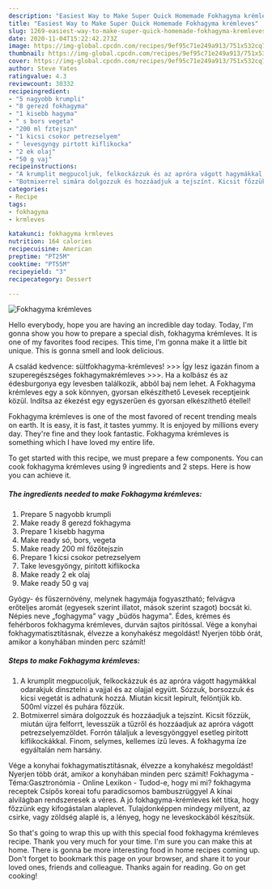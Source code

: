```yaml
---
description: "Easiest Way to Make Super Quick Homemade Fokhagyma krémleves"
title: "Easiest Way to Make Super Quick Homemade Fokhagyma krémleves"
slug: 1269-easiest-way-to-make-super-quick-homemade-fokhagyma-kremleves
date: 2020-11-04T15:22:42.273Z
image: https://img-global.cpcdn.com/recipes/9ef95c71e249a913/751x532cq70/fokhagyma-kremleves-recept-foto.jpg
thumbnail: https://img-global.cpcdn.com/recipes/9ef95c71e249a913/751x532cq70/fokhagyma-kremleves-recept-foto.jpg
cover: https://img-global.cpcdn.com/recipes/9ef95c71e249a913/751x532cq70/fokhagyma-kremleves-recept-foto.jpg
author: Steve Yates
ratingvalue: 4.3
reviewcount: 30332
recipeingredient:
- "5 nagyobb krumpli"
- "8 gerezd fokhagyma"
- "1 kisebb hagyma"
- " s bors vegeta"
- "200 ml fztejszn"
- "1 kicsi csokor petrezselyem"
- " levesgyngy pirtott kiflikocka"
- "2 ek olaj"
- "50 g vaj"
recipeinstructions:
- "A krumplit megpucoljuk, felkockázzuk és az apróra vágott hagymákkal odarakjuk dinsztelni a vajjal és az olajjal együtt. Sózzuk, borsozzuk és kicsi vegetát is adhatunk hozzá. Miután kicsit lepirult, felöntjük kb. 500ml vízzel és puhára főzzük."
- "Botmixerrel simára dolgozzuk és hozzáadjuk a tejszínt. Kicsit főzzük, miután újra felforrt, levesszük a tűzről és hozzáadjuk az apróra vágott petrezselyemzöldet. Forrón tálaljuk a levesgyönggyel esetleg pirított kiflikockákkal. Finom, selymes, kellemes ízű leves. A fokhagyma íze egyáltalán nem harsány."
categories:
- Recipe
tags:
- fokhagyma
- krmleves

katakunci: fokhagyma krmleves 
nutrition: 164 calories
recipecuisine: American
preptime: "PT25M"
cooktime: "PT55M"
recipeyield: "3"
recipecategory: Dessert

---
```



![Fokhagyma krémleves](https://img-global.cpcdn.com/recipes/9ef95c71e249a913/751x532cq70/fokhagyma-kremleves-recept-foto.jpg)

Hello everybody, hope you are having an incredible day today. Today, I'm gonna show you how to prepare a special dish, fokhagyma krémleves. It is one of my favorites food recipes. This time, I'm gonna make it a little bit unique. This is gonna smell and look delicious.

A család kedvence: sültfokhagyma-krémleves! &gt;&gt;&gt; Így lesz igazán finom a szuperegészséges fokhagymakrémleves &gt;&gt;&gt;. Ha a kolbász és az édesburgonya egy levesben találkozik, abból baj nem lehet. A Fokhagyma krémleves egy a sok könnyen, gyorsan elkészíthető Levesek receptjeink közül. Indítsa az ékezést egy egyszerűen és gyorsan elkészíthető étellel!

Fokhagyma krémleves is one of the most favored of recent trending meals on earth. It is easy, it is fast, it tastes yummy. It is enjoyed by millions every day. They're fine and they look fantastic. Fokhagyma krémleves is something which I have loved my entire life.


To get started with this recipe, we must prepare a few components. You can cook fokhagyma krémleves using 9 ingredients and 2 steps. Here is how you can achieve it.

<!--inarticleads1-->

##### The ingredients needed to make Fokhagyma krémleves:

1. Prepare 5 nagyobb krumpli
1. Make ready 8 gerezd fokhagyma
1. Prepare 1 kisebb hagyma
1. Make ready  só, bors, vegeta
1. Make ready 200 ml főzőtejszín
1. Prepare 1 kicsi csokor petrezselyem
1. Take  levesgyöngy, pirított kiflikocka
1. Make ready 2 ek olaj
1. Make ready 50 g vaj


Gyógy- és fűszernövény, melynek hagymája fogyasztható; felvágva erőteljes aromát (egyesek szerint illatot, mások szerint szagot) bocsát ki. Népies neve „foghagyma&#34; vagy „büdös hagyma&#34;. Édes, krémes és fehérboros fokhagyma krémleves, durván sajtos pirítóssal. Vége a konyhai fokhagymatisztításnak, élvezze a konyhakész megoldást! Nyerjen több órát, amikor a konyhában minden perc számít! 

<!--inarticleads2-->

##### Steps to make Fokhagyma krémleves:

1. A krumplit megpucoljuk, felkockázzuk és az apróra vágott hagymákkal odarakjuk dinsztelni a vajjal és az olajjal együtt. Sózzuk, borsozzuk és kicsi vegetát is adhatunk hozzá. Miután kicsit lepirult, felöntjük kb. 500ml vízzel és puhára főzzük.
1. Botmixerrel simára dolgozzuk és hozzáadjuk a tejszínt. Kicsit főzzük, miután újra felforrt, levesszük a tűzről és hozzáadjuk az apróra vágott petrezselyemzöldet. Forrón tálaljuk a levesgyönggyel esetleg pirított kiflikockákkal. Finom, selymes, kellemes ízű leves. A fokhagyma íze egyáltalán nem harsány.


Vége a konyhai fokhagymatisztításnak, élvezze a konyhakész megoldást! Nyerjen több órát, amikor a konyhában minden perc számít! Fokhagyma - Téma:Gasztronómia - Online Lexikon - Tudod-e, hogy mi mi? fokhagyma receptek Csípős koreai tofu paradicsomos bambuszrüggyel A kínai alvilágban rendszeresek a véres. A jó fokhagyma-krémleves két titka, hogy főzzünk egy kifogástalan alaplevet. Tulajdonképpen mindegy milyent, az csirke, vagy zöldség alaplé is, a lényeg, hogy ne leveskockából készítsük. 

So that's going to wrap this up with this special food fokhagyma krémleves recipe. Thank you very much for your time. I'm sure you can make this at home. There is gonna be more interesting food in home recipes coming up. Don't forget to bookmark this page on your browser, and share it to your loved ones, friends and colleague. Thanks again for reading. Go on get cooking!
